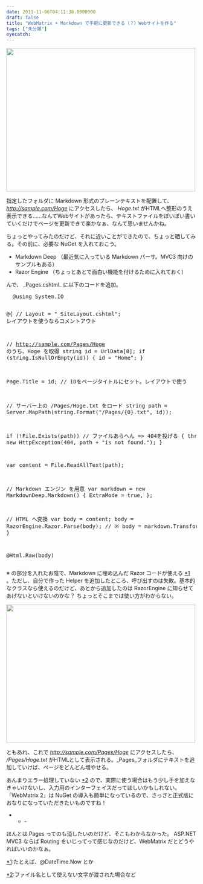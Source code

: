 ```yaml
---
date: 2011-11-06T04:11:38.0000000
draft: false
title: "WebMatrix + Markdown で手軽に更新できる（？）Webサイトを作る"
tags: ["未分類"]
eyecatch: 
---
```

<p><a href="http://blog.daruyanagi.net/wp-content/uploads/2011/11/sshot-10.png"><img src="http://blog.daruyanagi.net/wp-content/uploads/2011/11/sshot-10-500x379.png" alt="" title="sshot-10" width="500" height="379" class="alignnone size-medium wp-image-389" /></a></p><p>指定したフォルダに Markdown 形式のプレーンテキストを配置して、 <i><a href="http://sample.com/Hoge">http://sample.com/Hoge</a></i> にアクセスしたら、 <i>Hoge.txt</i> がHTMLへ整形のうえ表示できる……なんてWebサイトがあったら、テキストファイルをぽいぽい書いていくだけでページを更新できて楽かなぁ、なんて思いませんかね。</p><p>ちょっとやってみたのだけど、それに近いことができたので、ちょっと晒してみる。その前に、必要な NuGet を入れておこう。</p>

<ul>
<li>Markdown Deep （最近気に入っている Markdown パーサ。MVC3 向けのサンプルもある）</li>
<li>Razor Engine （ちょっとあとで面白い機能を付けるために入れておく）</li>
</ul><p>んで、 _Pages.cshtml_ に以下のコードを追加。</p>
<pre class="code" data-unlink>	@using System.IO

@{
// Layout = &#34;_SiteLayout.cshtml&#34;; レイアウトを使うならコメントアウト

// http://sample.com/Pages/Hoge のうち、Hoge を取得
string id = UrlData[0];
if (string.IsNullOrEmpty(id)) { id = &#34;Home&#34;; }

Page.Title = id; // IDをページタイトルにセット。レイアウトで使う

// サーバー上の /Pages/Hoge.txt をロード
string path = Server.MapPath(string.Format(&#34;/Pages/{0}.txt&#34;, id));

if (!File.Exists(path)) // ファイルあらへん =&gt; 404を投げる
{
throw new HttpException(404, path + &#34;is not found.&#34;);
}

var content = File.ReadAllText(path);

// Markdown エンジン を用意
var markdown = new MarkdownDeep.Markdown()
{
ExtraMode = true,
};

// HTML へ変換
var body = content;
body = RazorEngine.Razor.Parse(body); // ※
body = markdown.Transform(body);
}

@Html.Raw(body) </pre><p>※ の部分を入れたお陰で、Markdown に埋め込んだ Razor コードが使える <a href="#f1" name="fn1" title="たとえば、@DateTime.Now とか">*1</a> 。ただし、自分で作った Helper を追加したところ、呼び出すのは失敗。基本的なクラスなら使えるのだけど、あとから追加したのは RazorEngine に知らせてあげないといけないのかな？ ちょっとそこまでは使い方がわからない。</p><p><a href="http://blog.daruyanagi.net/wp-content/uploads/2011/11/sshot-11.png"><img src="http://blog.daruyanagi.net/wp-content/uploads/2011/11/sshot-11-500x366.png" alt="" title="sshot-11" width="500" height="366" class="alignnone size-medium wp-image-390" /></a></p><p>ともあれ、これで  <i><a href="http://sample.com/Pages/Hoge">http://sample.com/Pages/Hoge</a></i> にアクセスしたら、 <i>/Pages/Hoge.txt</i> がHTMLとして表示される。_Pages_フォルダにテキストを追加していけば、ページをどんどん増やせる。</p><p>あんまりエラー処理していない <a href="#f2" name="fn2" title="ファイル名として使えない文字が渡された場合など">*2</a> ので、実際に使う場合はもう少し手を加えなきゃいけないし、入力用のインターフェイスだってほしいかもしれない。「WebMatrix 2」は NuGet の導入も簡単になっているので、さっさと正式版におなりになっていただきたいものですね！</p>

<ul>
<li>
<ul>
<li>-</li>
</ul></li>
</ul><p>ほんとは Pages ってのも消したいのだけど、そこもわからなかった。 ASP.NET MVC3 ならば Routing をいじってって感じなのだけど、WebMatrix だとどうやればいいのかなぁ。</p>
<div class="footnote">
<p class="footnote"><a href="#fn1" name="f1" class="footnote-number">*1</a><span class="footnote-delimiter">:</span><span class="footnote-text">たとえば、@DateTime.Now とか</span></p>
<p class="footnote"><a href="#fn2" name="f2" class="footnote-number">*2</a><span class="footnote-delimiter">:</span><span class="footnote-text">ファイル名として使えない文字が渡された場合など</span></p>
</div>